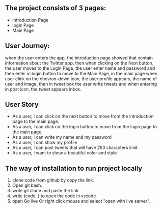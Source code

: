 
## The project consists of 3 pages: 
* introduction Page
* login Page 
* Main Page 




## User Journey:
when the user enters the app, the introduction page showed that contain information about the Twitter app, then when clicking on the Next button, the user moves to the Login Page, the user enter name and password and then enter in login button to move to the Main Page, in the main page when user click on the chevron-down icon, the user profile appears, the name of user and image, then in tweet box the user write tweets and when entering in post icon, the tweet appears inbox.


## User Story
* As a user, I can click on the next button to move from the introduction page to the main page.
* As a user, I can click on the login button to move from the login page to the main page.
* As a user, I can write my name and my password
* As a user, I can show my profile
* As a user, I can post tweets that will have 250 characters limit.
* As a user, I want to show a beautiful color and  style



## The way of installation to run project locally 
1. clone code from github by copy the link.
2. Open git bash.
3. write git clone and paste the link.
4. write (code .) to open the code in vscode
5. open Go live Or right click mouse and select "open with live server".
